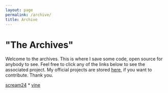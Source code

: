 ```yaml
---
layout: page
permalink: /archive/
title: Archive
---
```


# "The Archives"
Welcome to the archives. This is where I save some code, open source
for anybody to see. Feel free to click any of the links below to see
the associated project. My official projects are stored
[here](https://github.com/ElisStaaf), if you want to contribute. Thank you.

[scream24](/scream24/) * [vine](/vine/)
